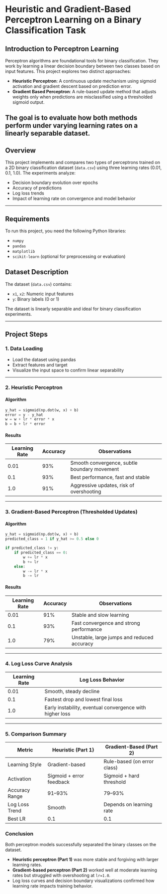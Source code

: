 # **Heuristic and Gradient-Based Perceptron Learning on a Binary Classification Task**

## **Introduction to Perceptron Learning**
Perceptron algorithms are foundational tools for binary classification. They work by learning a linear decision boundary between two classes based on input features. This project explores two distinct approaches:

- **Heuristic Perceptron**: A continuous update mechanism using sigmoid activation and gradient descent based on prediction error.
- **Gradient Based Perceptron**: A rule-based update method that adjusts weights only when predictions are misclassified using a thresholded sigmoid output.

The goal is to evaluate how both methods perform under varying learning rates on a linearly separable dataset.
---

## **Overview**
This project implements and compares two types of perceptrons trained on a 2D binary classification dataset (`data.csv`) using three learning rates (0.01, 0.1, 1.0). The experiments analyze:

- Decision boundary evolution over epochs  
- Accuracy of predictions  
- Log loss trends  
- Impact of learning rate on convergence and model behavior  

---

## **Requirements**
To run this project, you need the following Python libraries:

- `numpy`  
- `pandas`  
- `matplotlib`  
- `scikit-learn` (optional for preprocessing or evaluation)
## **Dataset Description**
The dataset (`data.csv`) contains:

- `x1`, `x2`: Numeric input features  
- `y`: Binary labels (0 or 1)

The dataset is linearly separable and ideal for binary classification experiments.

---

## **Project Steps**

### 1. Data Loading
- Load the dataset using pandas  
- Extract features and target  
- Visualize the input space to confirm linear separability

---

### 2. Heuristic Perceptron

#### **Algorithm**
```python
y_hat = sigmoid(np.dot(w, x) + b)
error = y - y_hat
w = w + lr * error * x
b = b + lr * error
```

#### **Results**
| Learning Rate | Accuracy | Observations                                |
|---------------|----------|---------------------------------------------|
| 0.01          | 93%      | Smooth convergence, subtle boundary movement |
| 0.1           | 93%      | Best performance, fast and stable            |
| 1.0           | 91%      | Aggressive updates, risk of overshooting     |

---

### 3. Gradient-Based Perceptron (Thresholded Updates)

#### **Algorithm**
```python
y_hat = sigmoid(np.dot(w, x) + b)
predicted_class = 1 if y_hat >= 0.5 else 0

if predicted_class != y:
    if predicted_class == 0:
        w += lr * x
        b += lr
    else:
        w -= lr * x
        b -= lr
```

#### **Results**
| Learning Rate | Accuracy | Observations                                |
|---------------|----------|---------------------------------------------|
| 0.01          | 91%      | Stable and slow learning                     |
| 0.1           | 93%      | Fast convergence and strong performance      |
| 1.0           | 79%      | Unstable, large jumps and reduced accuracy   |

---

### 4. Log Loss Curve Analysis

| Learning Rate | Log Loss Behavior                                      |
|---------------|--------------------------------------------------------|
| 0.01          | Smooth, steady decline                                 |
| 0.1           | Fastest drop and lowest final loss                     |
| 1.0           | Early instability, eventual convergence with higher loss |

---

### 5. Comparison Summary

| Metric          | Heuristic (Part 1)       | Gradient-Based (Part 2)         |
|-----------------|--------------------------|------------------------------|
| Learning Style  | Gradient-based           | Rule-based (on error class)  |
| Activation      | Sigmoid + error feedback | Sigmoid + hard threshold     |
| Accuracy Range  | 91–93%                   | 79–93%                       |
| Log Loss Trend  | Smooth                   | Depends on learning rate     |
| Best LR         | 0.1                      | 0.1                          |

### Conclusion

Both perceptron models successfully separated the binary classes on the dataset.

- **Heuristic perceptron (Part 1)** was more stable and forgiving with larger learning rates.
- **Gradient-based perceptron (Part 2)** worked well at moderate learning rates but struggled with overshooting at `lr=1.0`.
- Log loss curves and decision boundary visualizations confirmed how learning rate impacts training behavior.
